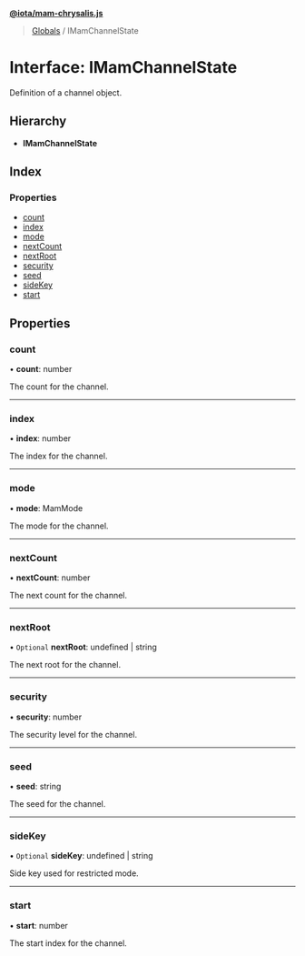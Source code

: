**[@iota/mam-chrysalis.js](../README.md)**

> [Globals](../README.md) / IMamChannelState

# Interface: IMamChannelState

Definition of a channel object.

## Hierarchy

* **IMamChannelState**

## Index

### Properties

* [count](imamchannelstate.md#count)
* [index](imamchannelstate.md#index)
* [mode](imamchannelstate.md#mode)
* [nextCount](imamchannelstate.md#nextcount)
* [nextRoot](imamchannelstate.md#nextroot)
* [security](imamchannelstate.md#security)
* [seed](imamchannelstate.md#seed)
* [sideKey](imamchannelstate.md#sidekey)
* [start](imamchannelstate.md#start)

## Properties

### count

•  **count**: number

The count for the channel.

___

### index

•  **index**: number

The index for the channel.

___

### mode

•  **mode**: MamMode

The mode for the channel.

___

### nextCount

•  **nextCount**: number

The next count for the channel.

___

### nextRoot

• `Optional` **nextRoot**: undefined \| string

The next root for the channel.

___

### security

•  **security**: number

The security level for the channel.

___

### seed

•  **seed**: string

The seed for the channel.

___

### sideKey

• `Optional` **sideKey**: undefined \| string

Side key used for restricted mode.

___

### start

•  **start**: number

The start index for the channel.

